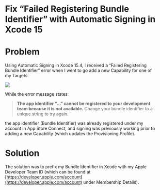 # Fix “Failed Registering Bundle Identifier” with Automatic Signing in Xcode 15

# Problem

Using Automatic Signing in Xcode 15.4, I received a “Failed Registering Bundle Identifier” error when I went to go add a new Capability for one of my Targets:

![](/images/3CC89754-611B-41FE-A4B8-FCD084BE7DB8.png)

While the error message states:

> **The app identifier “…” cannot be registered to your development team because it is not available.** Change your bundle identifier to a unique string to try again.

the app identifier (Bundle Identifier) was already registered under my account in App Store Connect, and signing was previously working prior to adding a new Capability (which updates the Provisioning Profile).

# Solution

The solution was to prefix my Bundle Identifier in Xcode with my Apple Developer Team ID (which can be found at [https://developer.apple.com/account](https://developer.apple.com/account) under Membership Details).